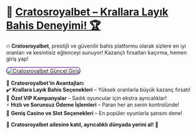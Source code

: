 # 👑 <a href="https://cutt.ly/CratosLink" title="Cratosroyalbet Güncel Giriş">Cratosroyalbet – Krallara Layık Bahis Deneyimi! 🏆</a>  

🔥 **Cratosroyalbet**, prestijli ve güvenilir bahis platformu olarak sizlere en iyi oranları ve kesintisiz eğlenceyi sunuyor! Kazançlı fırsatları kaçırma, hemen giriş yap!  

<a href="https://cutt.ly/CratosLink" title="Cratosroyalbet Güncel Giriş">  
<img src="https://i.ibb.co/BtMhhf6/g-venligiris.jpg" alt="Cratosroyalbet Güncel Giriş" style="max-width: 100%; border: 2px solid #8e44ad; border-radius: 10px;">  
</a>  


💎 **Cratosroyalbet’in Avantajları:**  
✔️ **Krallara Layık Bahis Seçenekleri** – Yüksek oranlarla büyük kazanç fırsatı!  
🎁 **Özel VIP Kampanyalar** – Sadık oyuncular için ekstra ayrıcalıklar!  
⚡ **Hızlı ve Sorunsuz Ödeme İşlemleri** – Paran her an senin kontrolünde!  
🎲 **Geniş Casino ve Slot Seçenekleri** – En popüler oyunlarla şansını dene!  

👑 **Cratosroyalbet ailesine katıl, ayrıcalıklı dünyada yerini al!** 🚀  
